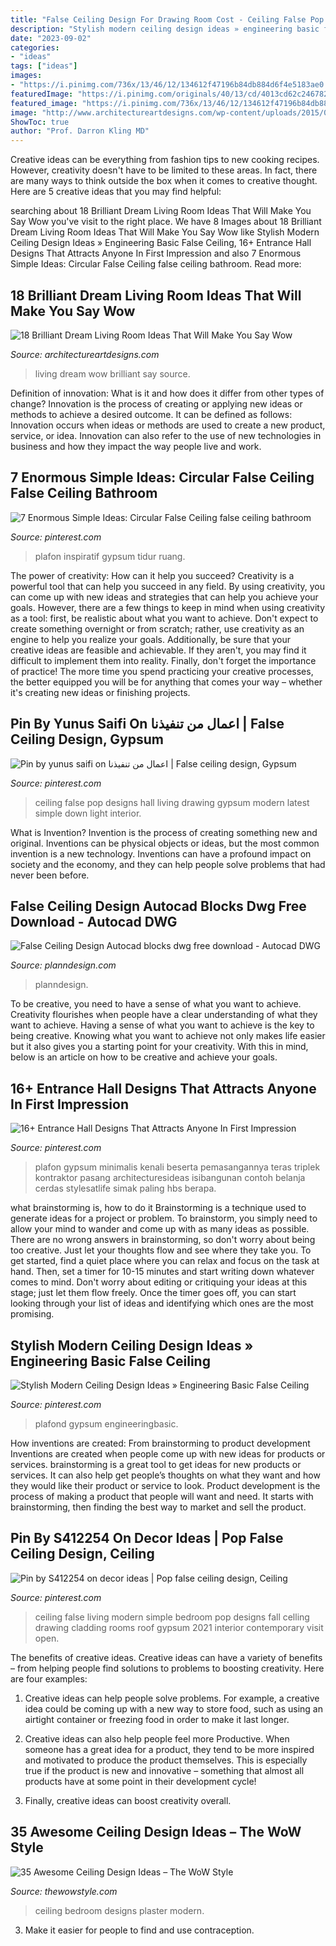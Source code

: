 ```yaml
---
title: "False Ceiling Design For Drawing Room Cost - Ceiling False Pop Designs Hall Living Drawing Gypsum Modern Latest Simple Down Light Interior"
description: "Stylish modern ceiling design ideas » engineering basic false ceiling"
date: "2023-09-02"
categories:
- "ideas"
tags: ["ideas"]
images:
- "https://i.pinimg.com/736x/13/46/12/134612f47196b84db884d6f4e5183ae0.jpg"
featuredImage: "https://i.pinimg.com/originals/40/13/cd/4013cd62c2467829cafe17b5709d4ce4.jpg"
featured_image: "https://i.pinimg.com/736x/13/46/12/134612f47196b84db884d6f4e5183ae0.jpg"
image: "http://www.architectureartdesigns.com/wp-content/uploads/2015/02/174-630x388.jpg"
ShowToc: true
author: "Prof. Darron Kling MD"
---
```



Creative ideas can be everything from fashion tips to new cooking recipes. However, creativity doesn't have to be limited to these areas. In fact, there are many ways to think outside the box when it comes to creative thought. Here are 5 creative ideas that you may find helpful:

	

		
searching about 18 Brilliant Dream Living Room Ideas That Will Make You Say Wow you've visit to the right place. We have 8 Images about 18 Brilliant Dream Living Room Ideas That Will Make You Say Wow like Stylish Modern Ceiling Design Ideas » Engineering Basic False Ceiling, 16+ Entrance Hall Designs That Attracts Anyone In First Impression and also 7 Enormous Simple Ideas: Circular False Ceiling false ceiling bathroom. Read more:
		
    
## 18 Brilliant Dream Living Room Ideas That Will Make You Say Wow

<img loading=lazy src="http://www.architectureartdesigns.com/wp-content/uploads/2015/02/174-630x388.jpg" onerror="this.onerror=null;this.src='https://tse1.mm.bing.net/th?id=OIP.6rAmfMqAYd8RtLH4hnsKAQHaEj&amp;pid=15.1';" alt="18 Brilliant Dream Living Room Ideas That Will Make You Say Wow">

_Source: architectureartdesigns.com_

>living dream wow brilliant say source. 

	

Definition of innovation: What is it and how does it differ from other types of change?
Innovation is the process of creating or applying new ideas or methods to achieve a desired outcome. It can be defined as follows: 
Innovation occurs when ideas or methods are used to create a new product, service, or idea. Innovation can also refer to the use of new technologies in business and how they impact the way people live and work.

    
## 7 Enormous Simple Ideas: Circular False Ceiling False Ceiling Bathroom

<img loading=lazy src="https://i.pinimg.com/736x/13/46/12/134612f47196b84db884d6f4e5183ae0.jpg" onerror="this.onerror=null;this.src='https://tse4.mm.bing.net/th?id=OIP.g1iAPe4Y8T8KxhtfmTmmRgHaJ3&amp;pid=15.1';" alt="7 Enormous Simple Ideas: Circular False Ceiling false ceiling bathroom">

_Source: pinterest.com_

>plafon inspiratif gypsum tidur ruang. 

	

The power of creativity: How can it help you succeed?
Creativity is a powerful tool that can help you succeed in any field. By using creativity, you can come up with new ideas and strategies that can help you achieve your goals. However, there are a few things to keep in mind when using creativity as a tool: first, be realistic about what you want to achieve. Don't expect to create something overnight or from scratch; rather, use creativity as an engine to help you realize your goals. Additionally, be sure that your creative ideas are feasible and achievable. If they aren't, you may find it difficult to implement them into reality. Finally, don't forget the importance of practice! The more time you spend practicing your creative processes, the better equipped you will be for anything that comes your way – whether it's creating new ideas or finishing projects.

    
## Pin By Yunus Saifi On اعمال من تنفيذنا | False Ceiling Design, Gypsum

<img loading=lazy src="https://i.pinimg.com/736x/6d/f4/e2/6df4e21a4e62c23cbc0f2f7cfbe3042a.jpg" onerror="this.onerror=null;this.src='https://tse4.mm.bing.net/th?id=OIP.q4vC4Y3SGsOZowZA7pK1fAHaFj&amp;pid=15.1';" alt="Pin by yunus saifi on اعمال من تنفيذنا | False ceiling design, Gypsum">

_Source: pinterest.com_

>ceiling false pop designs hall living drawing gypsum modern latest simple down light interior. 

	

What is Invention?
Invention is the process of creating something new and original. Inventions can be physical objects or ideas, but the most common invention is a new technology. Inventions can have a profound impact on society and the economy, and they can help people solve problems that had never been before.

    
## False Ceiling Design Autocad Blocks Dwg Free Download - Autocad DWG

<img loading=lazy src="http://www.planndesign.com/sites/default/files/styles/1200x620/public/2019/09/false-ceiling-design-autocad-blocks-dwg-free-download.jpg?itok=46mPj9yN" onerror="this.onerror=null;this.src='https://tse3.mm.bing.net/th?id=OIP.GkHo0mNZPonvKvD7pA-gRgHaD0&amp;pid=15.1';" alt="False Ceiling Design Autocad blocks dwg free download - Autocad DWG">

_Source: planndesign.com_

>planndesign. 

	

To be creative, you need to have a sense of what you want to achieve.
Creativity flourishes when people have a clear understanding of what they want to achieve. Having a sense of what you want to achieve is the key to being creative. Knowing what you want to achieve not only makes life easier but it also gives you a starting point for your creativity. With this in mind, below is an article on how to be creative and achieve your goals.

    
## 16+ Entrance Hall Designs That Attracts Anyone In First Impression

<img loading=lazy src="https://i.pinimg.com/originals/40/13/cd/4013cd62c2467829cafe17b5709d4ce4.jpg" onerror="this.onerror=null;this.src='https://tse3.mm.bing.net/th?id=OIP.-WzAo-L16Dq12yprqXpfagHaFj&amp;pid=15.1';" alt="16+ Entrance Hall Designs That Attracts Anyone In First Impression">

_Source: pinterest.com_

>plafon gypsum minimalis kenali beserta pemasangannya teras triplek kontraktor pasang architecturesideas isibangunan contoh belanja cerdas stylesatlife simak paling hbs berapa. 

	

what brainstorming is, how to do it
Brainstorming is a technique used to generate ideas for a project or problem. To brainstorm, you simply need to allow your mind to wander and come up with as many ideas as possible. There are no wrong answers in brainstorming, so don't worry about being too creative. Just let your thoughts flow and see where they take you.
To get started, find a quiet place where you can relax and focus on the task at hand. Then, set a timer for 10-15 minutes and start writing down whatever comes to mind. Don't worry about editing or critiquing your ideas at this stage; just let them flow freely. Once the timer goes off, you can start looking through your list of ideas and identifying which ones are the most promising.

    
## Stylish Modern Ceiling Design Ideas » Engineering Basic False Ceiling

<img loading=lazy src="https://i.pinimg.com/736x/63/1c/dc/631cdca08ebb6af0f25925c1ce55088e.jpg" onerror="this.onerror=null;this.src='https://tse1.mm.bing.net/th?id=OIP.sKOLD_hU4dizd7MrnYXXEgHaJ4&amp;pid=15.1';" alt="Stylish Modern Ceiling Design Ideas » Engineering Basic False Ceiling">

_Source: pinterest.com_

>plafond gypsum engineeringbasic. 

	

How inventions are created: From brainstorming to product development
Inventions are created when people come up with new ideas for products or services. brainstorming is a great tool to get ideas for new products or services. It can also help get people’s thoughts on what they want and how they would like their product or service to look. Product development is the process of making a product that people will want and need. It starts with brainstorming, then finding the best way to market and sell the product.

    
## Pin By S412254 On Decor Ideas | Pop False Ceiling Design, Ceiling

<img loading=lazy src="https://i.pinimg.com/736x/86/5e/64/865e647ea54824a3f63c07fdd6ce0cd4.jpg" onerror="this.onerror=null;this.src='https://tse4.mm.bing.net/th?id=OIP.TgdIASFEjB3vOOpEuesUUwHaHA&amp;pid=15.1';" alt="Pin by S412254 on decor ideas | Pop false ceiling design, Ceiling">

_Source: pinterest.com_

>ceiling false living modern simple bedroom pop designs fall celling drawing cladding rooms roof gypsum 2021 interior contemporary visit open. 

	

The benefits of creative ideas.
Creative ideas can have a variety of benefits – from helping people find solutions to problems to boosting creativity. Here are four examples:
1. Creative ideas can help people solve problems. For example, a creative idea could be coming up with a new way to store food, such as using an airtight container or freezing food in order to make it last longer.

2. Creative ideas can also help people feel more Productive. When someone has a great idea for a product, they tend to be more inspired and motivated to produce the product themselves. This is especially true if the product is new and innovative – something that almost all products have at some point in their development cycle!

3. Finally, creative ideas can boost creativity overall.

    
## 35 Awesome Ceiling Design Ideas – The WoW Style

<img loading=lazy src="http://thewowstyle.com/wp-content/uploads/2015/01/modern-plaster-of-paris-ceiling-for-bedroom-designs.jpg" onerror="this.onerror=null;this.src='https://tse3.mm.bing.net/th?id=OIP.JabiSfaXUt0ezM8u6tqYkQHaE7&amp;pid=15.1';" alt="35 Awesome Ceiling Design Ideas – The WoW Style">

_Source: thewowstyle.com_

>ceiling bedroom designs plaster modern. 

	

3. Make it easier for people to find and use contraception.

